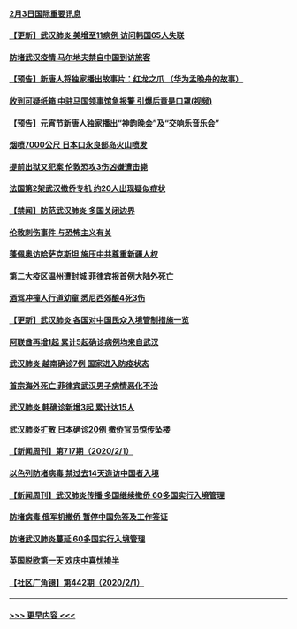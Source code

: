#### [2月3日国际重要讯息](../pages/prog202/a102767896.md?t=02031933) 
#### [【更新】武汉肺炎 美增至11病例 访问韩国65人失联](../pages/prog202/a102758911.md?t=02031933) 
#### [防堵武汉疫情 马尔地夫禁自中国到访旅客](../pages/prog202/a102767847.md?t=02031933) 
#### [【预告】新唐人将独家播出故事片：红龙之爪 （华为孟晚舟的故事）](../pages/prog202/a102767728.md?t=02031933) 
#### [收到可疑纸箱 中驻马国领事馆急报警 引爆后竟是口罩(视频)](../pages/prog202/a102767695.md?t=02031933) 
#### [【预告】元宵节新唐人独家播出“神韵晚会”及“交响乐音乐会”](../pages/prog202/a102767674.md?t=02031933) 
#### [烟喷7000公尺 日本口永良部岛火山喷发](../pages/prog202/a102767687.md?t=02031933) 
#### [提前出狱又犯案 伦敦恐攻3伤凶嫌遭击毙](../pages/prog202/a102767635.md?t=02031933) 
#### [法国第2架武汉撤侨专机 约20人出现疑似症状](../pages/prog202/a102767617.md?t=02031933) 
#### [【禁闻】防范武汉肺炎  多国关闭边界](../pages/prog202/a102767542.md?t=02031933) 
#### [伦敦刺伤事件 与恐怖主义有关](../pages/prog202/a102767509.md?t=02031933) 
#### [蓬佩奥访哈萨克斯坦 施压中共尊重新疆人权](../pages/prog202/a102767395.md?t=02031933) 
#### [第二大疫区温州遭封城 菲律宾报首例大陆外死亡](../pages/prog202/a102767388.md?t=02031933) 
#### [酒驾冲撞人行道幼童 悉尼西郊酿4死3伤](../pages/prog202/a102767238.md?t=02031933) 
#### [【更新】武汉肺炎 各国对中国民众入境管制措施一览](../pages/prog202/a102767170.md?t=02031933) 
#### [阿联酋再增1起 累计5起确诊病例均来自武汉](../pages/prog202/a102767207.md?t=02031933) 
#### [武汉肺炎 越南确诊7例 国家进入防疫状态](../pages/prog202/a102767186.md?t=02031933) 
#### [首宗海外死亡 菲律宾武汉男子病情恶化不治](../pages/prog202/a102767150.md?t=02031933) 
#### [武汉肺炎 韩确诊新增3起 累计达15人](../pages/prog202/a102767132.md?t=02031933) 
#### [武汉肺炎扩散 日本确诊20例 撤侨官员惊传坠楼](../pages/prog202/a102767109.md?t=02031933) 
#### [【新闻周刊】第717期（2020/2/1）](../pages/prog202/a102767114.md?t=02031933) 
#### [以色列防堵病毒 禁过去14天造访中国者入境](../pages/prog202/a102767091.md?t=02031933) 
#### [【新闻周刊】武汉肺炎传播 多国继续撤侨 60多国实行入境管理](../pages/prog202/a102767044.md?t=02031933) 
#### [防堵病毒 俄军机撤侨 暂停中国免签及工作签证](../pages/prog202/a102767084.md?t=02031933) 
#### [防堵武汉肺炎蔓延 60多国实行入境管理](../pages/prog202/a102766756.md?t=02031933) 
#### [英国脱欧第一天 欢庆中喜忧掺半](../pages/prog202/a102766971.md?t=02031933) 
#### [【社区广角镜】第442期（2020/2/1）](../pages/prog202/a102766826.md?t=02031933) 

----
#### [ >>> 更早内容 <<< ](../indexes/prog202-earlier.md)
